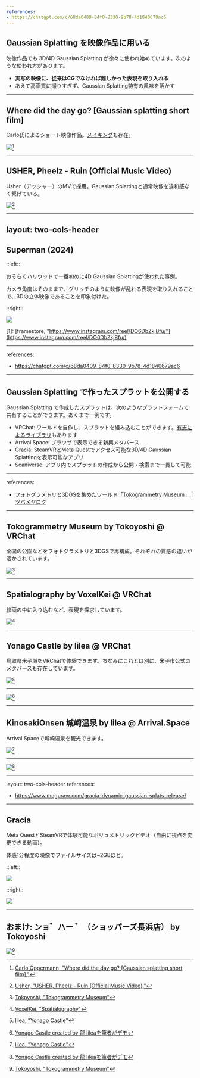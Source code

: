 ```yaml
---
references:
- https://chatgpt.com/c/68da0409-84f0-8330-9b78-4d1840679ac6
---
```


## Gaussian Splatting を映像作品に用いる

映像作品でも 3D/4D Gaussian Splatting が徐々に使われ始めています。次のような使われ方があります。

- **実写の映像に、従来はCGでなければ難しかった表現を取り入れる**
- あえて高画質に撮りすぎず、Gaussian Splatting特有の風味を活かす

---

## Where did the day go? [Gaussian splatting short film]

Carlo氏によるショート映像作品。[メイキング](https://www.youtube.com/watch?v=GXFWfYJf64g)も存在。

<a href="https://www.youtube.com/watch?v=X4oh_6DjF1M" target="_blank"><img class="h-80 place-self-center" src="https://img.youtube.com/vi/X4oh_6DjF1M/maxresdefault.jpg"></a>[^carlo_oppermann]

[^carlo_oppermann]: [Carlo Oppermann, "Where did the day go? [Gaussian splatting short film],"](https://www.youtube.com/watch?v=X4oh_6DjF1M)

---

## USHER, Pheelz - Ruin (Official Music Video)

Usher（アッシャー）のMVで採用。Gaussian Splattingと通常映像を違和感なく繋げている。

<a href="https://www.youtube.com/watch?v=Dsv9EAuW5H8" target="_blank"><img class="h-80 place-self-center" src="https://img.youtube.com/vi/Dsv9EAuW5H8/maxresdefault.jpg"></a>[^usher]

[^usher]: [Usher, "USHER, Pheelz - Ruin (Official Music Video),"](https://www.youtube.com/watch?v=Dsv9EAuW5H8)

---
layout: two-cols-header
---

## Superman (2024)

<p/>

::left::

おそらくハリウッドで一番初めに4D Gaussian Splattingが使われた事例。

カメラ角度はそのままで、グリッチのように映像が乱れる表現を取り入れることで、3Dの立体映像であることを印象付けた。

::right::

<a href="https://www.instagram.com/reel/DO6DbZkjBfu/" target="_blank"><img class="h-80 place-self-center" src="/framestore-superman.png"></a>

[1]: [framestore, "https://www.instagram.com/reel/DO6DbZkjBfu/"](https://www.instagram.com/reel/DO6DbZkjBfu/)

---
references:
- https://chatgpt.com/c/68da0409-84f0-8330-9b78-4d1840679ac6
---

## Gaussian Splatting で作ったスプラットを公開する

Gaussian Splatting で作成したスプラットは、次のようなプラットフォームで共有することができます。あくまで一例です。

- VRChat: ワールドを自作し、スプラットを組み込むことができます。[有志によるライブラリ](https://github.com/MichaelMoroz/VRChatGaussianSplatting)もあります
- Arrival.Space: ブラウザで表示できる新興メタバース
- Gracia: SteamVRとMeta Questでアクセス可能な3D/4D Gaussian Splattingを表示可能なアプリ
- Scaniverse: アプリ内でスプラットの作成から公開・検索まで一貫して可能

---
references:
- [フォトグラメトリと3DGSを集めたワールド「Tokogrammetry Museum」 | ツバメヤロク](https://tsuba-roku.com/entry/2025/09/20/092718)
---

## Tokogrammetry Museum by Tokoyoshi @ VRChat

全国の公園などをフォトグラメトリと3DGSで再構成。それぞれの質感の違いが活かされています。

<a href="https://vrchat.com/home/world/wrld_10ffd05e-2023-4fe8-a4b4-70c27b00e489/info" target="_blank"><img class="h-80 place-self-center" src="/VRChat-tokogrammetry.png"></a>[^Tokoyoshi]

[^Tokoyoshi]: [Tokoyoshi, "Tokogrammetry Museum"](https://vrchat.com/home/world/wrld_10ffd05e-2023-4fe8-a4b4-70c27b00e489/info)

---

## Spatialography by VoxelKei @ VRChat

絵画の中に入り込むなど、表現を探求しています。

<a href="https://vrchat.com/home/world/wrld_0ab57861-abb2-4802-8783-4ae089ea268b" target="_blank"><img class="h-80 place-self-center" src="/VRChat-spatialography.png"></a>[^VoxelKei]

[^VoxelKei]: [VoxelKei, "Spatialography"](https://vrchat.com/home/world/wrld_10ffd05e-2023-4fe8-a4b4-70c27b00e489/info)

---

## Yonago Castle by lilea @ VRChat

鳥取県米子城をVRChatで体験できます。ちなみにこれとは別に、米子市公式のメタバースも存在しています。

<a href="https://vrchat.com/home/world/wrld_f3bf6f63-5eff-4290-b73c-fe14447539dd/info" target="_blank"><img class="h-80 place-self-center" src="/VRChat-yonago.png"></a>[^lilea]

[^lilea]: [lilea, "Yonago Castle"](https://vrchat.com/home/world/wrld_f3bf6f63-5eff-4290-b73c-fe14447539dd/info)

---

<a href="https://www.youtube.com/watch?v=1KUCdk4yRpk" target="_blank"><img class="h-100 place-self-center" src="https://img.youtube.com/vi/1KUCdk4yRpk/maxresdefault.jpg"></a>[^sawara]

[^sawara]: [Yonago Castle created by 龍 lileaを筆者がデモ](https://www.youtube.com/watch?v=1KUCdk4yRpk)

---

## KinosakiOnsen 城崎温泉 by lilea @ Arrival.Space

Arrival.Spaceで城崎温泉を観光できます。

<a href="https://arrival.space/kinosaki-onsen" target="_blank"><img class="h-80 place-self-center" src="/arrival_space-kinosaki-onsen.png"></a>[^lilea]

[^lilea]: [lilea, "KinosakiOnsen 城崎温泉"](https://arrival.space/kinosaki-)

---

<a href="https://www.youtube.com/watch?v=9aKryeDywx4" target="_blank"><img class="h-100 place-self-center" src="https://img.youtube.com/vi/9aKryeDywx4/maxresdefault.jpg"></a>[^sawara]

[^sawara]: [KinosakiOnsen 城崎温泉 created by 龍 lileaを筆者がデモ](https://www.youtube.com/watch?v=9aKryeDywx4)

---
layout: two-cols-header
references:
- https://www.moguravr.com/gracia-dynamic-gaussian-splats-release/
---

## Gracia

Meta QuestとSteamVRで体験可能なボリュメトリックビデオ（自由に視点を変更できる動画）。

体感1分程度の映像でファイルサイズは~2GBほど。

::left::

<img class="w-100 place-self-center" src="/gracia-1.jpg">

::right::

<img class="w-100 place-self-center" src="/gracia-2.jpg">

---

## おまけ: ンョ゛ハー ゛（ショッパーズ長浜店） by Tokoyoshi 

<a href="https://vrchat.com/home/world/wrld_b49c6ee2-c2e3-4dc6-bf09-3aaea66208b1/info" target="_blank"><img class="h-80 place-self-center" src="/VRChat-shoppers.png"></a>[^Tokoyoshi]

[^Tokoyoshi]: [Tokoyoshi, "ンョ゛ハー ゛（ショッパーズ長浜店）"](https://vrchat.com/home/world/wrld_b49c6ee2-c2e3-4dc6-bf09-3aaea66208b1/info)
